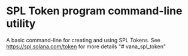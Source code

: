 # SPL Token program command-line utility

A basic command-line for creating and using SPL Tokens.  See https://spl.solana.com/token for more details
"# vana_spl_token" 
